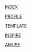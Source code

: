 <p><a href="Caden-Bonnell.github.io/bacs200/index.html">INDEX</a></p>

<p><a href="Caden-Bonnell.github.io/bacs200/profile.html">PROFILE</a></p>

<p><a href="Caden-Bonnell.github.io/bacs200/template.html">TEMPLATE</a></p>

<p><a href="Caden-Bonnell.github.io/bacs200/inspire.html">INSPIRE</a></p>

<p><a href="Caden-Bonnell.github.io/bacs200/amuse.html">AMUSE</a></p>
